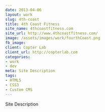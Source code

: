 ```yaml
---
date: 2013-04-06
layout: work
slug: 4th-coast
title: 4th Coast Fitness
site_name: 4thcoastfitness.com
site_url: http://www.4thcoastfitness.com/
image: /assets/images/work/fourthCoast.png
fb_image: 
client: Copter Lab
client_url: http://copterlab.com
categories:
- work
- dev
meta: Site Description
tags: 
- HTML5
- CSS3
- Custom CMS
---
```


Site Description
